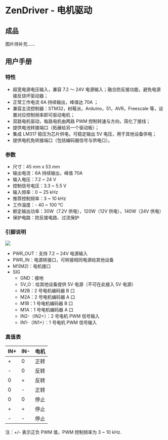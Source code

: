 # ZenDriver - 电机驱动

## 成品

图片待补充……

## 用户手册

### 特性

* 超宽电源电压输入，兼容 7.2 ～ 24V 电源输入；融合防反接功能，避免电源接反烧坏驱动器；
* 正常工作电流 6A 持续输出，峰值达 70A ；
* 兼容主流控制器：STM32，树莓派，Arduino，51，AVR，Freescale 等，设置对应控制频率即可驱动电机；
* 双路电机驱动，每路电机由两路 PWM 控制转速与方向，简化了接线；
* 提供电池转接端口（拓展给另一个驱动板）；
* 集成 LM317 稳压为芯片供电，可稳定输出 5V 电压，用于其他设备供电；
* 提供电机免转接端口（包括编码器信号与供电口）。

### 参数

* 尺寸：45 mm x 53 mm
* 输出电流：6A 持续输出，峰值 70A
* 输入电压：7.2 ~ 24 V
* 控制信号电压：3.3 ~ 5.5 V
* 输入频率：0 ~ 25 kHz
* 推荐控制频率：3 ~ 10 kHz
* 工作温度：- 40 ~ 100 °C
* 额定输出功率：30W（7.2V 供电），120W（12V 供电），140W（24V 供电）
* 保护电路：防反接电路、过流保护

### 引脚说明

![](https://picgo-1253965369.cos.ap-guangzhou.myqcloud.com/UTOOLS1567512965135.png)

* PWR\_OUT：支持 7.2 ~ 24V 电源输入
* PWR\_IN：电源转接口，可转接相同电源给其他设备
* M1\(M2\)：电机接口
* SIG
  * GND：接地
  * 5V\_O：给其他设备提供 5V 电源（不可在此接入 5V 电源）
  * M2B：2 号电机编码器 B 口
  * M2A：2 号电机编码器 A 口
  * M1B：1 号电机编码器 B 口
  * M1A：1 号电机编码器 A 口
  * IN2-（IN2+）：2 号电机 PWM 信号输入
  * IN1-（IN1+）：1 号电机 PWM 信号输入

### 真值表

| IN+ | IN- | 电机 |
| :--- | :--- | :--- |
| + | 0 | 正转 |
| - | 0 | 反转 |
| 0 | + | 反转 |
| 0 | - | 正转 |
| 0 | 0 | 停止 |
| + | + | 停止 |
| - | - | 停止 |

注：+/- 表示正负 PWM 值，PWM 控制频率为 3 ~ 10 kHz.


